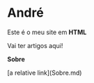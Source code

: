 <html>
<head>
<h1>André </h1>
</head>

<body>
  <p>Este é o meu site em <strong>HTML</strong></p>
  
  <p>Vai ter artigos aqui!</p>
  
  <p><strong>Sobre</strong></p>
  [a relative link](Sobre.md)
</body>

</html>

